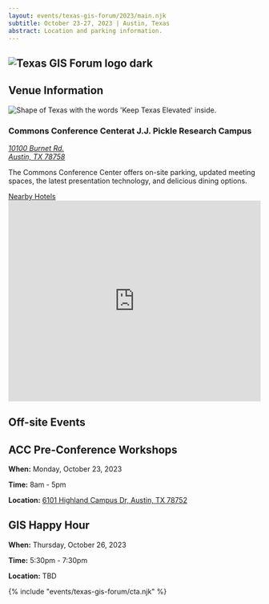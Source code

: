 ```yaml
---
layout: events/texas-gis-forum/2023/main.njk
subtitle: October 23-27, 2023 | Austin, Texas
abstract: Location and parking information.
---
```

<head>
<link rel="preconnect" href="https://fonts.googleapis.com">
<link rel="preconnect" href="https://fonts.gstatic.com" crossorigin>
<link href="https://fonts.googleapis.com/css2?family=DM+Sans:ital,wght@0,400;0,500;0,700;1,400;1,500;1,700&display=swap" rel="stylesheet">
</head>

<section class="container-md forum-location">
  <div class="hero opaque-bg">
    <div class="hero-content">
      <div class="hero-header">
      <div class="col">
        <h1 class="logo">
          <img src="https://tnris-org-static.s3.amazonaws.com/images/tx-gis-forum-dark.png" alt="Texas GIS Forum logo dark">
        </h1>
        <h2>Venue Information</h2>
      </div>
      <div class="forum-asset">
        <img class="forum-content" src="https://tnris-org-static.s3.amazonaws.com/images/2023-forum-asset-texas.png" alt="Shape of Texas with the words 'Keep Texas Elevated' inside.">
      </div>
    </div>
      <h3 class="forum-h3">Commons Conference Center<span>at J.J. Pickle Research Campus</span></h3>
      <p>
        <address>
        <a class="link-primary" href="https://www.google.com/maps/place/10100+Burnet+Rd,+Austin,+TX+78758/@30.3860228,-97.7288196,17z/data=!3m1!4b1!4m6!3m5!1s0x8644cb8b894b4aef:0x6384781e87dfd27e!8m2!3d30.3860229!4d-97.7239487!16s%2Fg%2F11dztqh6fw" target="_blank">10100 Burnet Rd.<br>
        Austin, TX 78758</a>
        </address>
      </p>
      <p>The Commons Conference Center offers on-site parking, updated meeting spaces, the latest presentation technology, and delicious dining options.</p>
      <div class="button-container">
        <a class="button-primary" 
          href="https://commons.utexas.edu/meetings-and-events/area-hotels" target="_blank">
          Nearby Hotels
        </a>
        <!-- <a class="button-secondary"  
          href="#" target="_blank">
          Parking Pass
        </a>-->
      </div>
    </div>
    <iframe src="https://www.google.com/maps/embed?pb=!1m18!1m12!1m3!1d3441.7652601613713!2d-97.7239487!3d30.386022899999993!2m3!1f0!2f0!3f0!3m2!1i1024!2i768!4f13.1!3m3!1m2!1s0x8644cb8b894b4aef%3A0x6384781e87dfd27e!2s10100%20Burnet%20Rd%2C%20Austin%2C%20TX%2078758!5e0!3m2!1sen!2sus!4v1682521363563!5m2!1sen!2sus" width="100%" height="400" style="border:0;" loading="lazy" referrerpolicy="no-referrer-when-downgrade"></iframe>
  </div>
</section>

<section class="opaque-bg container-md forum-events">
  <h1 class="forum-h1">Off-site Events</h1>
  <h2 class="forum-h2">ACC Pre-Conference Workshops</h2>
  <p><strong>When:</strong> Monday, October 23, 2023</p>
  <p><strong>Time:</strong> 8am - 5pm</p>
  <p><strong>Location:</strong> <a class="link-primary" href="https://www.google.com/maps/place/Building+2000,+6101+Highland+Campus+Dr,+Austin,+TX+78752/@30.3260654,-97.7165517,17z/data=!3m1!4b1!4m6!3m5!1s0x8644cb990f2350ef:0x695e5ebd749a3014!8m2!3d30.3260654!4d-97.714363!16s%2Fg%2F11tmj_s64c" target="_blank">6101 Highland Campus Dr, Austin, TX 78752</a></p>
  <h2 class="forum-h2">GIS Happy Hour</h2>
  <p><strong>When:</strong> Thursday, October 26, 2023</p>
  <p><strong>Time:</strong> 5:30pm - 7:30pm</p>
  <p><strong>Location:</strong> TBD</p>
  </div>
</section>
{% include "events/texas-gis-forum/cta.njk" %}

